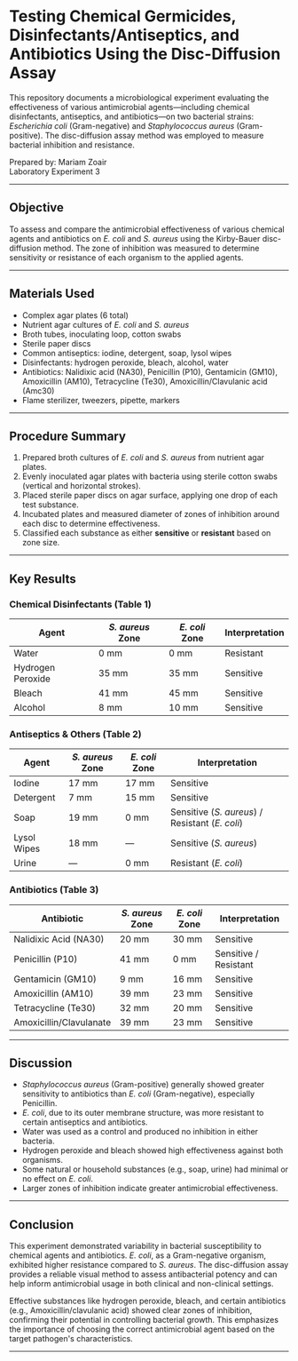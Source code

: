 # Testing Chemical Germicides, Disinfectants/Antiseptics, and Antibiotics Using the Disc-Diffusion Assay

This repository documents a microbiological experiment evaluating the effectiveness of various antimicrobial agents—including chemical disinfectants, antiseptics, and antibiotics—on two bacterial strains: *Escherichia coli* (Gram-negative) and *Staphylococcus aureus* (Gram-positive). The disc-diffusion assay method was employed to measure bacterial inhibition and resistance.

Prepared by: Mariam Zoair  
Laboratory Experiment 3

---

## Objective

To assess and compare the antimicrobial effectiveness of various chemical agents and antibiotics on *E. coli* and *S. aureus* using the Kirby-Bauer disc-diffusion method. The zone of inhibition was measured to determine sensitivity or resistance of each organism to the applied agents.

---

## Materials Used

- Complex agar plates (6 total)
- Nutrient agar cultures of *E. coli* and *S. aureus*
- Broth tubes, inoculating loop, cotton swabs
- Sterile paper discs
- Common antiseptics: iodine, detergent, soap, lysol wipes
- Disinfectants: hydrogen peroxide, bleach, alcohol, water
- Antibiotics: Nalidixic acid (NA30), Penicillin (P10), Gentamicin (GM10), Amoxicillin (AM10), Tetracycline (Te30), Amoxicillin/Clavulanic acid (Amc30)
- Flame sterilizer, tweezers, pipette, markers

---

## Procedure Summary

1. Prepared broth cultures of *E. coli* and *S. aureus* from nutrient agar plates.
2. Evenly inoculated agar plates with bacteria using sterile cotton swabs (vertical and horizontal strokes).
3. Placed sterile paper discs on agar surface, applying one drop of each test substance.
4. Incubated plates and measured diameter of zones of inhibition around each disc to determine effectiveness.
5. Classified each substance as either **sensitive** or **resistant** based on zone size.

---

## Key Results

### Chemical Disinfectants (Table 1)

| Agent            | *S. aureus* Zone | *E. coli* Zone | Interpretation |
|------------------|------------------|----------------|----------------|
| Water            | 0 mm             | 0 mm           | Resistant      |
| Hydrogen Peroxide| 35 mm            | 35 mm          | Sensitive      |
| Bleach           | 41 mm            | 45 mm          | Sensitive      |
| Alcohol          | 8 mm             | 10 mm          | Sensitive      |

### Antiseptics & Others (Table 2)

| Agent           | *S. aureus* Zone | *E. coli* Zone | Interpretation          |
|-----------------|------------------|----------------|--------------------------|
| Iodine          | 17 mm            | 17 mm          | Sensitive                |
| Detergent       | 7 mm             | 15 mm          | Sensitive                |
| Soap            | 19 mm            | 0 mm           | Sensitive (*S. aureus*) / Resistant (*E. coli*) |
| Lysol Wipes     | 18 mm            | —              | Sensitive (*S. aureus*) |
| Urine           | —                | 0 mm           | Resistant (*E. coli*)    |

### Antibiotics (Table 3)

| Antibiotic              | *S. aureus* Zone | *E. coli* Zone | Interpretation        |
|-------------------------|------------------|----------------|------------------------|
| Nalidixic Acid (NA30)   | 20 mm            | 30 mm          | Sensitive              |
| Penicillin (P10)        | 41 mm            | 0 mm           | Sensitive / Resistant  |
| Gentamicin (GM10)       | 9 mm             | 16 mm          | Sensitive              |
| Amoxicillin (AM10)      | 39 mm            | 23 mm          | Sensitive              |
| Tetracycline (Te30)     | 32 mm            | 20 mm          | Sensitive              |
| Amoxicillin/Clavulanate | 39 mm            | 23 mm          | Sensitive              |

---

## Discussion

- *Staphylococcus aureus* (Gram-positive) generally showed greater sensitivity to antibiotics than *E. coli* (Gram-negative), especially Penicillin.
- *E. coli*, due to its outer membrane structure, was more resistant to certain antiseptics and antibiotics.
- Water was used as a control and produced no inhibition in either bacteria.
- Hydrogen peroxide and bleach showed high effectiveness against both organisms.
- Some natural or household substances (e.g., soap, urine) had minimal or no effect on *E. coli*.
- Larger zones of inhibition indicate greater antimicrobial effectiveness.

---

## Conclusion

This experiment demonstrated variability in bacterial susceptibility to chemical agents and antibiotics. *E. coli*, as a Gram-negative organism, exhibited higher resistance compared to *S. aureus*. The disc-diffusion assay provides a reliable visual method to assess antibacterial potency and can help inform antimicrobial usage in both clinical and non-clinical settings.

Effective substances like hydrogen peroxide, bleach, and certain antibiotics (e.g., Amoxicillin/clavulanic acid) showed clear zones of inhibition, confirming their potential in controlling bacterial growth. This emphasizes the importance of choosing the correct antimicrobial agent based on the target pathogen's characteristics.

---

